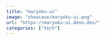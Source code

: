 ```yaml
---
title: "maryoku-ui"
image: "showcase/maryoku-ui.png"
url: "https://maryoku-ui.deno.dev/"
categories: ["tech"]
---
```

